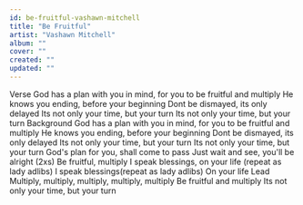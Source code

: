 ```yaml
---
id: be-fruitful-vashawn-mitchell
title: "Be Fruitful"
artist: "Vashawn Mitchell"
album: ""
cover: ""
created: ""
updated: ""
---
```


Verse
God has a plan with you in mind, for you to be fruitful and multiply
He knows you ending, before your beginning
Dont be dismayed, its only delayed
Its not only your time, but your turn
Its not only your time, but your turn
Background
God has a plan with you in mind, for you to be fruitful and multiply
He knows you ending, before your beginning
Dont be dismayed, its only delayed
Its not only your time, but your turn
Its not only your time, but your turn
God's plan for you, shall come to pass
Just wait and see, you'll be alright (2xs)
Be fruitful, multiply
I speak blessings, on your life
(repeat as lady adlibs)
I speak blessings(repeat as lady adlibs)
On your life
Lead
Multiply, multiply, multiply, multiply, multiply
Be fruitful and multiply
Its not only your time, but your turn